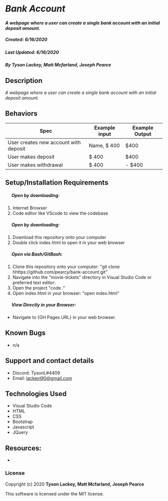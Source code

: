 #  _Bank Account_

#### _A webpage where a user can create a single bank account with an initial deposit amount._
##### __Created:__ 6/16/2020
##### __Last Updated:__ 6/16/2020 
##### By _**Tyson Lackey, Matt Mcfarland, Joseph Pearce**_  

## Description

_A webpage where a user can create a single bank account with an initial deposit amount._

## Behaviors

| Spec| Example input | Example Output
| ----------- | ----------- | ----------- |
| User creates new account with deposit | Name, $ 400 | $400 |
| User makes deposit | $ 400 | $400 |
| User makes withdrawal | $ 400 | - $400 |



## Setup/Installation Requirements

##### &nbsp;&nbsp;&nbsp;&nbsp;&nbsp;&nbsp;Open by downloading:
1. Internet Browser
2. Code editor like VScode to view the codebase

##### &nbsp;&nbsp;&nbsp;&nbsp;&nbsp;&nbsp;Open by downloading:

1. Download this repository onto your computer
2. Double click index.html to open it in your web browser

##### &nbsp;&nbsp;&nbsp;&nbsp;&nbsp;&nbsp;Open via Bash/GitBash:

1. Clone this repository onto your computer:
    "git clone hhttps://github.com/pearcy/bank-account.git"
2. Navigate into the "movie-tickets" directory in Visual Studio Code or preferred text editor:
3. Open the project
    "code ."
3. Open index.html in your browser:
    "open index.html"

##### &nbsp;&nbsp;&nbsp;&nbsp;&nbsp;&nbsp;View Directly in your Browser:

* Navigate to {GH Pages URL} in your web browser.

## Known Bugs

* n/a

## Support and contact details

* Discord: TysonL#4409
* Email: lackeyt90@gmail.com


## Technologies Used

* Visual Studio Code
* HTML
* CSS
* Bootstrap
* Javascript
* JQuery

## Resources:

* 

### License

Copyright (c) 2020 **Tyson Lackey, Matt Mcfarland, Joseph Pearce**

This software is licensed under the MIT license.